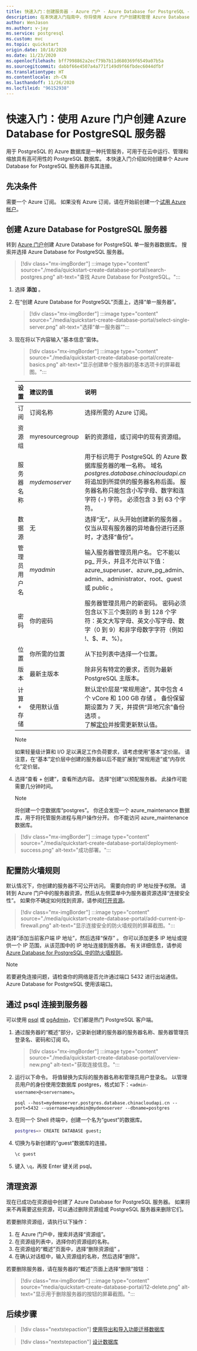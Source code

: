 ```yaml
---
title: 快速入门：创建服务器 - Azure 门户 - Azure Database for PostgreSQL - 单个服务器
description: 在本快速入门指南中，你将使用 Azure 门户创建和管理 Azure Database for PostgreSQL 服务器。
author: WenJason
ms.author: v-jay
ms.service: postgresql
ms.custom: mvc
ms.topic: quickstart
origin.date: 10/18/2020
ms.date: 11/23/2020
ms.openlocfilehash: bff7998862a2ecf79b7b11d680369f6549a07b5a
ms.sourcegitcommit: dabbf66e4507a4a771f149d9f66fbdec6044dfbf
ms.translationtype: HT
ms.contentlocale: zh-CN
ms.lasthandoff: 11/26/2020
ms.locfileid: "96152938"
---
```

# <a name="quickstart-create-an-azure-database-for-postgresql-server-by-using-the-azure-portal"></a>快速入门：使用 Azure 门户创建 Azure Database for PostgreSQL 服务器

用于 PostgreSQL 的 Azure 数据库是一种托管服务，可用于在云中运行、管理和缩放具有高可用性的 PostgreSQL 数据库。 本快速入门介绍如何创建单个 Azure Database for PostgreSQL 服务器并与其连接。

## <a name="prerequisites"></a>先决条件
需要一个 Azure 订阅。 如果没有 Azure 订阅，请在开始前创建一个[试用 Azure 帐户](https://wd.azure.cn/zh-cn/pricing/1rmb-trial-full/?form-type=identityauth)。

## <a name="create-an-azure-database-for-postgresql-server"></a>创建 Azure Database for PostgreSQL 服务器
转到 [Azure 门户](https://portal.azure.cn/)创建 Azure Database for PostgreSQL 单一服务器数据库。 搜索并选择 Azure Database for PostgreSQL 服务器。

>[!div class="mx-imgBorder"]
> :::image type="content" source="./media/quickstart-create-database-portal/search-postgres.png" alt-text="查找 Azure Database for PostgreSQL。":::

1. 选择 **添加** 。

2. 在“创建 Azure Database for PostgreSQL”页面上，选择“单一服务器”。

    >[!div class="mx-imgBorder"]
    > :::image type="content" source="./media/quickstart-create-database-portal/select-single-server.png" alt-text="选择“单一服务器”":::

3. 现在将以下内容输入“基本信息”窗体。

   > [!div class="mx-imgBorder"]
   > :::image type="content" source="./media/quickstart-create-database-portal/create-basics.png" alt-text="显示创建单个服务器的基本选项卡的屏幕截图。":::

   |设置|建议的值|说明|
   |:---|:---|:---|
   |订阅|订阅名称|选择所需的 Azure 订阅。|
   |资源组| myresourcegroup| 新的资源组，或订阅中的现有资源组。|
   |服务器名称 |*mydemoserver*|用于标识用于 PostgreSQL 的 Azure 数据库服务器的唯一名称。 域名 *postgres.database.chinacloudapi.cn* 将追加到所提供的服务器名称后面。 服务器名称只能包含小写字母、数字和连字符 (-) 字符。 必须包含 3 到 63 个字符。|
   |数据源 | 无 | 选择“无”，从头开始创建新的服务器  。 仅当从现有服务器的异地备份进行还原时，才选择“备份”。|
   |管理员用户名 |*myadmin*| 输入服务器管理员用户名。 它不能以 pg_ 开头，并且不允许以下值：azure_superuser、azure_pg_admin、admin、administrator、root、guest 或 public       。|
   |密码 |你的密码| 服务器管理员用户的新密码。 密码必须包含以下三个类别的 8 到 128 个字符：英文大写字母、英文小写字母、数字（0 到 9）和非字母数字字符（例如 !、$、#、%）。|
   |位置|你所需的位置| 从下拉列表中选择一个位置。|
   |版本|最新主版本| 除非另有特定的要求，否则为最新 PostgreSQL 主版本。|
   |计算 + 存储 | 使用默认值| 默认定价层是“常规用途”，其中包含 4 个 vCore 和 100 GB 存储  。 备份保留期设置为 7 天，并提供“异地冗余”备份选项 。<br/>了解[定价](https://azure.cn/pricing/details/postgresql/)并按需更新默认值。|


   > [!NOTE]
   > 如果轻量级计算和 I/O 足以满足工作负荷要求，请考虑使用“基本”定价层。 请注意，在“基本”定价层中创建的服务器以后不能扩展到“常规用途”或“内存优化”定价层。

5. 选择“查看 + 创建”，查看所选内容。 选择“创建”以预配服务器。 此操作可能需要几分钟时间。
    > [!NOTE]
    > 将创建一个空数据库“postgres”。 你还会发现一个 azure_maintenance 数据库，用于将托管服务进程与用户操作分开。 你不能访问 azure_maintenance 数据库。

> [!div class="mx-imgBorder"]
> :::image type="content" source="./media/quickstart-create-database-portal/deployment-success.png" alt-text="成功部署。":::

## <a name="configure-a-firewall-rule"></a>配置防火墙规则
默认情况下，你创建的服务器不可公开访问。 需要向你的 IP 地址授予权限。 请转到 Azure 门户中的服务器资源，然后从左侧菜单中为服务器资源选择“连接安全性”。 如果你不确定如何找到资源，请参阅[打开资源](/azure-resource-manager/management/manage-resources-portal#open-resources)。

> [!div class="mx-imgBorder"]
> :::image type="content" source="./media/quickstart-create-database-portal/add-current-ip-firewall.png" alt-text="显示连接安全的防火墙规则的屏幕截图。":::

选择“添加当前客户端 IP 地址”，然后选择“保存” 。 你可以添加更多 IP 地址或提供一个 IP 范围，从该范围中的 IP 地址连接到服务器。 有关详细信息，请参阅 [Azure Database for PostgreSQL 中的防火墙规则](./concepts-firewall-rules.md)。

> [!NOTE]
> 若要避免连接问题，请检查你的网络是否允许通过端口 5432 进行出站通信。 Azure Database for PostgreSQL 使用该端口。

## <a name="connect-to-the-server-with-psql"></a>通过 psql 连接到服务器

可以使用 [psql](http://postgresguide.com/utilities/psql.html) 或 [pgAdmin](https://www.pgadmin.org/docs/pgadmin4/latest/connecting.html)，它们都是热门 PostgreSQL 客户端。 

1. 通过服务器的“概述”部分，记录新创建的服务器的服务器名称、服务器管理员登录名、密码和订阅 ID。
    > [!div class="mx-imgBorder"]
    > :::image type="content" source="./media/quickstart-create-database-portal/overview-new.png" alt-text="获取连接信息。":::

3. 运行以下命令。 将值替换为实际的服务器名称和管理员用户登录名。 以管理员用户的身份使用空数据库 postgres，格式如下：`<admin-username>@<servername>`。

   ```azurecli
   psql --host=mydemoserver.postgres.database.chinacloudapi.cn --port=5432 --username=myadmin@mydemoserver --dbname=postgres
   ```
4. 在同一个 Shell 终端中，创建一个名为“guest”的数据库。

   ```bash
   postgres=> CREATE DATABASE guest;
   ```

5. 切换为与新创建的“guest”数据库的连接。

   ```bash
   \c guest
   ```
6. 键入 `\q`，再按 Enter 键关闭 psql。

## <a name="clean-up-resources"></a>清理资源
现在已成功在资源组中创建了 Azure Database for PostgreSQL 服务器。 如果将来不再需要这些资源，可以通过删除资源组或 PostgreSQL 服务器来删除它们。

若要删除资源组，请执行以下操作：

1. 在 Azure 门户中，搜索并选择“资源组”。
2. 在资源组列表中，选择你的资源组的名称。
3. 在资源组的“概述”页面中，选择“删除资源组” 。
4. 在确认对话框中，输入资源组的名称，然后选择“删除”。

若要删除服务器，请在服务器的“概述”页面上选择“删除”按钮 ：

> [!div class="mx-imgBorder"]
> :::image type="content" source="media/quickstart-create-database-portal/12-delete.png" alt-text="显示用于删除服务器的按钮的屏幕截图。":::

## <a name="next-steps"></a>后续步骤
> [!div class="nextstepaction"]
> [使用导出和导入功能迁移数据库](./howto-migrate-using-export-and-import.md) <br/>

> [!div class="nextstepaction"]
> [设计数据库](./tutorial-design-database-using-azure-portal.md#create-tables-in-the-database)
